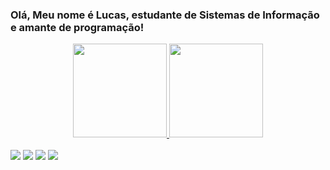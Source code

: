 ### Olá, Meu nome é Lucas, estudante de Sistemas de Informação e amante de programação!

<div align="center">
  <a href="https://github.com/Lucaspanastacio">
  <img height="150em" src="https://github-readme-stats.vercel.app/api?username=Lucaspanastacio&show_icons=true&theme=dark&include_all_commits=true&count_private=true"/>
  <img height="150em" src="https://github-readme-stats.vercel.app/api/top-langs/?username=Lucaspanastacio&layout=compact&langs_count=7&theme=dark"/>
</div>
  
<div style="display: inline_block"><br>
  <a href="https://instagram.com/lucas_pereira_anastacio?r=nametag" target="_blank"><img src="https://img.shields.io/badge/-Instagram-%23E4405F?style=for-the-badge&logo=instagram&logoColor=white" target="_blank"></a>
 	<a href="https://www.twitch.tv/rafaballerinii" target="_blank"><img src="https://img.shields.io/badge/Twitch-9146FF?style=for-the-badge&logo=twitch&logoColor=white" target="_blank"></a> 
  <a href = "mailto:lucaspereira122@hotmail.com"><img src="https://img.shields.io/badge/-Gmail-%23333?style=for-the-badge&logo=gmail&logoColor=white" target="_blank"></a>
  <a href="https://www.linkedin.com/in/lucas-pereira-anastácio-45287a1bb" target="_blank"><img src="https://img.shields.io/badge/-LinkedIn-%230077B5?style=for-the-badge&logo=linkedin&logoColor=white" target="_blank"></a> 

</div>
